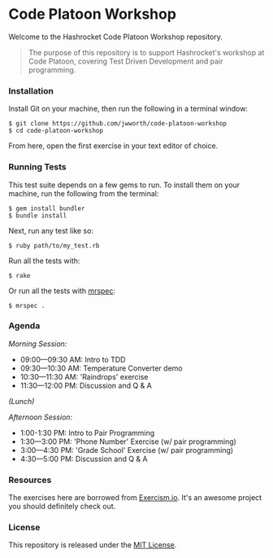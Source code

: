# Code Platoon Workshop

Welcome to the Hashrocket Code Platoon Workshop repository.

> The purpose of this repository is to support Hashrocket's workshop at Code
> Platoon, covering Test Driven Development and pair programming.

### Installation

Install Git on your machine, then run the following in a terminal window:

```
$ git clone https://github.com/jwworth/code-platoon-workshop
$ cd code-platoon-workshop
```

From here, open the first exercise in your text editor of choice.

### Running Tests

This test suite depends on a few gems to run. To install them on your machine,
run the following from the terminal:

```
$ gem install bundler
$ bundle install
```

Next, run any test like so:

```
$ ruby path/to/my_test.rb
```

Run all the tests with:

```
$ rake
```

Or run all the tests with [mrspec](https://github.com/JoshCheek/mrspec):

```
$ mrspec .
```

### Agenda

*Morning Session:*

* 09:00—09:30 AM: Intro to TDD
* 09:30—10:30 AM: Temperature Converter demo
* 10:30—11:30 AM: 'Raindrops' exercise
* 11:30—12:00 PM: Discussion and Q & A

*(Lunch)*

*Afternoon Session:*
* 1:00-1:30 PM: Intro to Pair Programming
* 1:30—3:00 PM: 'Phone Number' Exercise (w/ pair programming)
* 3:00—4:30 PM: 'Grade School' Exercise (w/ pair programming)
* 4:30—5:00 PM: Discussion and Q & A

### Resources

The exercises here are borrowed from [Exercism.io](http://exercism.io/). It's
an awesome project you should definitely check out.

### License

This repository is released under the [MIT License](http://www.opensource.org/licenses/MIT).
